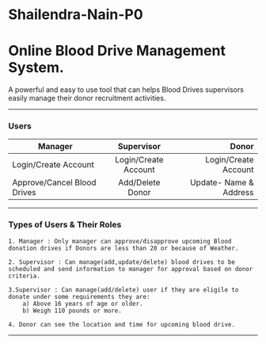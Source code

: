 # Shailendra-Nain-P0
# Online Blood Drive Management System.
A powerful and easy to use tool that can helps Blood Drives supervisors easily manage their donor recruitment activities.
___

### Users
| Manager|Supervisor| Donor|
| ------------- |:-------------:| -----:|
| Login/Create Account |Login/Create Account|Login/Create Account|
| Approve/Cancel Blood Drives| Add/Delete Donor|Update- Name & Address|

___

### Types of Users & Their Roles
    1. Manager : Only manager can approve/disapprove upcoming Blood donation drives if Donors are less than 20 or because of Weather.

    2. Supervisor : Can manage(add,update/delete) blood drives to be scheduled and send information to manager for approval based on donor criteria.
 
    3.Supervisor : Can manage(add/delete) user if they are eligile to donate under some requirements they are: 
        a) Above 16 years of age or older. 
        b) Weigh 110 pounds or more.  

    4. Donor can see the location and time for upcoming blood drive.
___

